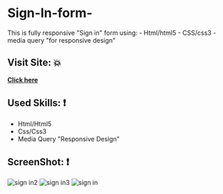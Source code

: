 # Sign-In-form-
This is fully responsive "Sign in" form using: - Html/html5 - CSS/css3 -media query "for responsive design"

 ## Visit Site: :boom:
 
 **[Click here](https://aseelalnajar2001.github.io/Sign-In-form-/)**


## Used Skills: :exclamation:
- Html/Html5
- Css/Css3
- Media Query "Responsive Design"

## ScreenShot: :exclamation:
![sign in2](https://user-images.githubusercontent.com/63051374/111902468-441c9600-8a46-11eb-8865-3a9b97057b16.png)
![sign in3](https://user-images.githubusercontent.com/63051374/111902473-4848b380-8a46-11eb-89a6-4bc2a6dbac0e.png)
![sign in](https://user-images.githubusercontent.com/63051374/111902475-4979e080-8a46-11eb-860b-494a01b02128.png)
